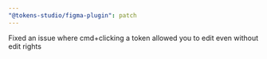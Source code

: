 ```yaml
---
"@tokens-studio/figma-plugin": patch
---
```


Fixed an issue where cmd+clicking a token allowed you to edit even without edit rights
